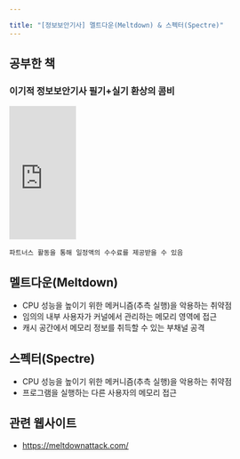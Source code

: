 ```yaml
---

title: "[정보보안기사] 멜트다운(Meltdown) & 스펙터(Spectre)"
---
```


## 공부한 책
### 이기적 정보보안기사 필기+실기 환상의 콤비

<iframe src="https://coupa.ng/bTZNkr" width="120" height="240" frameborder="0" scrolling="no" referrerpolicy="unsafe-url"></iframe>

`파트너스 활동을 통해 일정액의 수수료를 제공받을 수 있음`  

## 멜트다운(Meltdown)
- CPU 성능을 높이기 위한 메커니즘(추측 실행)을 악용하는 취약점
- 임의의 내부 사용자가 커널에서 관리하는 메모리 영역에 접근
- 캐시 공간에서 메모리 정보를 취득할 수 있는 부채널 공격

## 스펙터(Spectre)
- CPU 성능을 높이기 위한 메커니즘(추측 실행)을 악용하는 취약점
- 프로그램을 실행하는 다른 사용자의 메모리 접근

## 관련 웹사이트
- https://meltdownattack.com/
